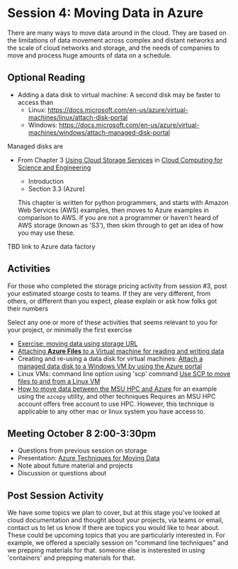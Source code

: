 # Session 4: Moving Data in Azure

There are many ways to move data around in the cloud.  They are based on the limitations of data movement across complex and distant networks and the scale of cloud networks and storage, and the needs of companies to move and process huge amounts of data on a schedule.   

## Optional Reading

- Adding a data disk to virtual machine: 
  A second disk may be faster to access than 
    - Linux: https://docs.microsoft.com/en-us/azure/virtual-machines/linux/attach-disk-portal
    - Windows: https://docs.microsoft.com/en-us/azure/virtual-machines/windows/attach-managed-disk-portal

Managed disks are 

- From Chapter 3 [Using Cloud Storage Services](https://s3.us-east-2.amazonaws.com/a-book/using_storage.html) in [Cloud Computing for Science and Engineering](https://cloud4scieng.org/)  
    - Introduction
    - Section 3.3 (Azure)

   This chapter is written for python programmers, and starts with Amazon Web Services (AWS) examples, then moves to Azure examples in comparison to AWS.   If you are not a programmer or haven't heard of AWS storage (known as 'S3'), then skim through to get an idea of how you may use these.   


TBD link to Azure data factory 


## Activities

For those who completed the storage pricing activity from session #3, post your estimated stoarge costs to teams.  If they are very different, from others, or different than you expect, please explain or ask how folks got their numbers

Select any one or more of these activities that seems relevant to you for your project, or minimally the first exercise

- [Exercise: moving data using storage URL](docs/session_moving_data/moving_data_with_url_activity.md)
- [Attaching **Azure Files** to a Virtual machine for reading and writing data](how_to_azure_files.md)
- Creating and re-using a data disk for virtual machines: [Attach a managed data disk to a Windows VM by using the Azure portal](https://docs.microsoft.com/en-us/azure/virtual-machines/windows/attach-managed-disk-portal)
- Linux VMs: command line option using 'scp' command  [Use SCP to move files to and from a Linux VM](https://docs.microsoft.com/en-us/azure/virtual-machines/linux/copy-files-to-linux-vm-using-scp)
- [How to move data between the MSU HPC and Azure](how_to_hpc_and_cloudstorage.md) for an example using the `azcopy` utility, and other techniques
  Requires an MSU HPC account offers free account to use HPC. However, this technique is applicable to any other mac or linux system you have access to.  

## Meeting October 8 2:00-3:30pm

- Questions from previous session on storage
- Presentation: [Azure Techniques for Moving Data](azure_techniques_for_moving_data.html)
- Note about future material and projects
- Discussion or questions about 

## Post Session Activity

We have some topics we plan to cover, but at this stage you've looked at cloud documentation and thought about your projects, 
via teams or email, contact us to let us know if there are topics you would like to hear about.  These could be upcoming
topics that you are particularly interested in.  For example, we offered a specially session on "command line techniques" and we prepping materials for that.  someone else is insterested in using 'containers' and prepping materials for that.  




